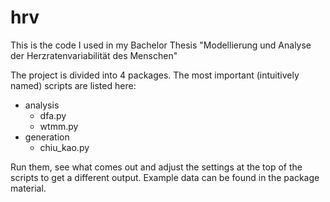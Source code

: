 # hrv
This is the code I used in my Bachelor Thesis "Modellierung und Analyse der Herzratenvariabilität des Menschen"

The project is divided into 4 packages. The most important (intuitively named) scripts are listed here:
- analysis
  - dfa.py
  - wtmm.py
- generation
  - chiu_kao.py
  
Run them, see what comes out and adjust the settings at the top of the scripts to get a different output. 
Example data can be found in the package material.
